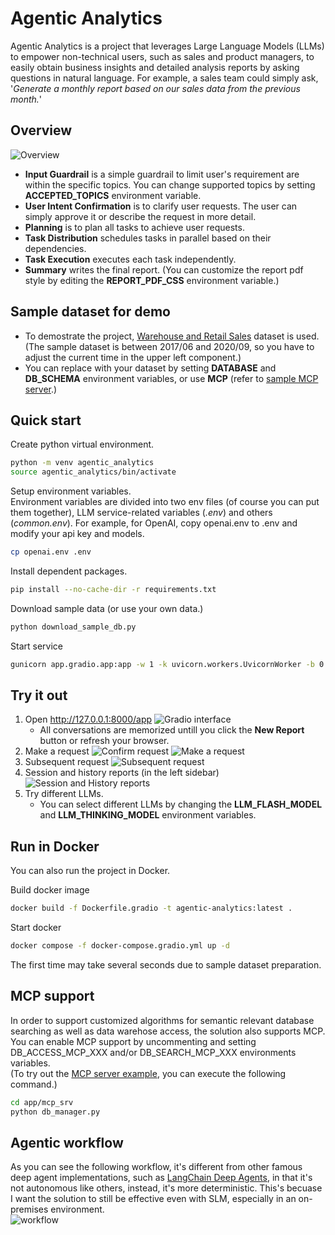 # Agentic Analytics
Agentic Analytics is a project that leverages Large Language Models (LLMs) to empower non-technical users, such as sales and product managers, to easily obtain business insights and detailed analysis reports by asking questions in natural language. For example, a sales team could simply ask, '*Generate a monthly report based on our sales data from the previous month.*'

## Overview
![Overview](https://github.com/yhyu/agentic-analytics/blob/main/images/overview.png)  
- **Input Guardrail** is a simple guardrail to limit user's requirement are within the specific topics. You can change supported topics by setting **ACCEPTED_TOPICS** environment variable.  
- **User Intent Confirmation** is to clarify user requests. The user can simply approve it or describe the request in more detail.  
- **Planning** is to plan all tasks to achieve user requests.  
- **Task Distribution** schedules tasks in parallel based on their dependencies.  
- **Task Execution** executes each task independently.  
- **Summary** writes the final report. (You can customize the report pdf style by editing the **REPORT_PDF_CSS** environment variable.)  

## Sample dataset for demo
- To demostrate the project, [Warehouse and Retail Sales](https://catalog.data.gov/dataset/warehouse-and-retail-sales) dataset is used. (The sample dataset is between 2017/06 and 2020/09, so you have to adjust the current time in the upper left component.)
- You can replace with your dataset by setting **DATABASE** and **DB_SCHEMA** environment variables, or use **MCP** (refer to [sample MCP server](https://github.com/yhyu/agentic-analytics/blob/main/app/mcp_srv/db_searcher.py).)
  
## Quick start
Create python virtual environment.
```bash
python -m venv agentic_analytics
source agentic_analytics/bin/activate
```

Setup environment variables.  
Environment variables are divided into two env files (of course you can put them together), LLM service-related variables (*.env*) and others (*common.env*). For example, for OpenAI, copy openai.env to .env and modify your api key and models.
```bash
cp openai.env .env
```

Install dependent packages.
```bash
pip install --no-cache-dir -r requirements.txt
```

Download sample data (or use your own data.)
```bash
python download_sample_db.py
```

Start service
```bash
gunicorn app.gradio.app:app -w 1 -k uvicorn.workers.UvicornWorker -b 0.0.0.0:8000
```

## Try it out
1. Open http://127.0.0.1:8000/app
  ![Gradio interface](https://github.com/yhyu/agentic-analytics/blob/main/images/gradio_ui.png)
   - All conversations are memorized untill you click the **New Report** button or refresh your browser.
2. Make a request
  ![Confirm request](https://github.com/yhyu/agentic-analytics/blob/main/images/confirm.png)
  ![Make a request](https://github.com/yhyu/agentic-analytics/blob/main/images/main_request.png)
3. Subsequent request
  ![Subsequent request](https://github.com/yhyu/agentic-analytics/blob/main/images/followup_request.png)
4. Session and history reports (in the left sidebar)
  ![Session and History reports](https://github.com/yhyu/agentic-analytics/blob/main/images/history_reports.png)
5. Try different LLMs.
   - You can select different LLMs by changing the **LLM_FLASH_MODEL** and **LLM_THINKING_MODEL** environment variables.

## Run in Docker
You can also run the project in Docker.

Build docker image
```bash
docker build -f Dockerfile.gradio -t agentic-analytics:latest .
```

Start docker
```bash
docker compose -f docker-compose.gradio.yml up -d
```
The first time may take several seconds due to sample dataset preparation.

## MCP support
In order to support customized algorithms for semantic relevant database searching as well as data warehose access, the solution also supports MCP. You can enable MCP support by uncommenting and setting DB_ACCESS_MCP_XXX and/or DB_SEARCH_MCP_XXX environments variables.  
(To try out the [MCP server example](https://github.com/yhyu/agentic-analytics/blob/main/app/mcp_srv/db_manager.py), you can execute the following command.)  
```bash
cd app/mcp_srv
python db_manager.py
```

## Agentic workflow
As you can see the following workflow, it's different from other famous deep agent implementations, such as [LangChain Deep Agents](https://blog.langchain.com/deep-agents/), in that it's not autonomous like others, instead, it's more deterministic. This's becuase I want the solution to still be effective even with SLM, especially in an on-premises environment.  
![workflow](https://github.com/yhyu/agentic-analytics/blob/main/images/agent_flow.png)

